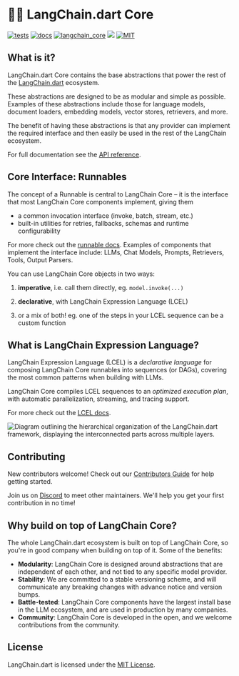 # 🦜️🔗 LangChain.dart Core

[![tests](https://img.shields.io/github/actions/workflow/status/davidmigloz/langchain_dart/test.yaml?logo=github&label=tests)](https://github.com/davidmigloz/langchain_dart/actions/workflows/test.yaml)
[![docs](https://img.shields.io/github/actions/workflow/status/davidmigloz/langchain_dart/pages%2Fpages-build-deployment?logo=github&label=docs)](https://github.com/davidmigloz/langchain_dart/actions/workflows/pages/pages-build-deployment)
[![langchain_core](https://img.shields.io/pub/v/langchain_core.svg)](https://pub.dev/packages/langchain_core)
[![](https://dcbadge.vercel.app/api/server/x4qbhqecVR?style=flat)](https://discord.gg/x4qbhqecVR)
[![MIT](https://img.shields.io/badge/license-MIT-purple.svg)](https://github.com/davidmigloz/langchain_dart/blob/main/LICENSE)

## What is it?

LangChain.dart Core contains the base abstractions that power the rest of the [LangChain.dart](https://github.com/davidmigloz/langchain_dart) ecosystem.

These abstractions are designed to be as modular and simple as possible. Examples of these abstractions include those for language models, document loaders, embedding models, vector stores, retrievers, and more.

The benefit of having these abstractions is that any provider can implement the required interface and then easily be used in the rest of the LangChain ecosystem.

For full documentation see the [API reference](https://pub.dev/documentation/langchain_core/latest/).

## Core Interface: Runnables

The concept of a Runnable is central to LangChain Core – it is the interface that most LangChain Core components implement, giving them

- a common invocation interface (invoke, batch, stream, etc.)
- built-in utilities for retries, fallbacks, schemas and runtime configurability

For more check out the [runnable docs](https://langchaindart.com/#/expression_language/interface). Examples of components that implement the interface include: LLMs, Chat Models, Prompts, Retrievers, Tools, Output Parsers.

You can use LangChain Core objects in two ways:

1. **imperative**, i.e. call them directly, eg. `model.invoke(...)`

2. **declarative**, with LangChain Expression Language (LCEL)

3. or a mix of both! eg. one of the steps in your LCEL sequence can be a custom function

## What is LangChain Expression Language?

LangChain Expression Language (LCEL) is a _declarative language_ for composing LangChain Core runnables into sequences (or DAGs), covering the most common patterns when building with LLMs.

LangChain Core compiles LCEL sequences to an _optimized execution plan_, with automatic parallelization, streaming, and tracing support.

For more check out the [LCEL docs](https://langchaindart.com/#/expression_language/interface).

![Diagram outlining the hierarchical organization of the LangChain.dart framework, displaying the interconnected parts across multiple layers.](https://python.langchain.com/assets/images/langchain_stack-f21828069f74484521f38199910007c1.svg "LangChain Framework Overview")

## Contributing

New contributors welcome! Check out our
[Contributors Guide](https://github.com/davidmigloz/langchain_dart/blob/main/CONTRIBUTING.md) for
help getting started.

Join us on [Discord](https://discord.gg/x4qbhqecVR) to meet other maintainers. We'll help you get
your first contribution in no time!


## Why build on top of LangChain Core?

The whole LangChain.dart ecosystem is built on top of LangChain Core, so you're in good company when building on top of it. Some of the benefits:

- **Modularity**: LangChain Core is designed around abstractions that are independent of each other, and not tied to any specific model provider.
- **Stability**: We are committed to a stable versioning scheme, and will communicate any breaking changes with advance notice and version bumps.
- **Battle-tested**: LangChain Core components have the largest install base in the LLM ecosystem, and are used in production by many companies.
- **Community**: LangChain Core is developed in the open, and we welcome contributions from the community.

## License

LangChain.dart is licensed under the
[MIT License](https://github.com/davidmigloz/langchain_dart/blob/main/LICENSE).

